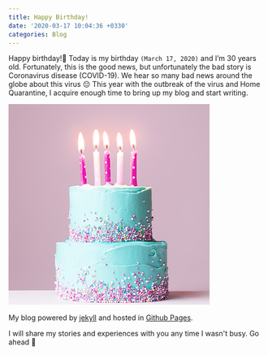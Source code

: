 ```yaml
---
title: Happy Birthday!
date: '2020-03-17 10:04:36 +0330'
categories: Blog
---
```


Happy birthday!:birthday: Today is my birthday `(March 17, 2020)` and I’m 30 years old. Fortunately, this is the good news, but unfortunately the bad story is Coronavirus disease (COVID-19). We hear so many bad news around the globe about this virus :pensive: This year with the outbreak of the virus and Home Quarantine, I acquire enough time to bring up my blog and start writing.

<p class="text-center">
    <img src="https://raw.githubusercontent.com/KiarashS/BlogFiles/master/Images/30-happy-birthday.jpg" title="Happy Birthday!" alt="Happy Birthday" class="inline-block" />
</p>

My blog powered by [jekyll][jekyll] and hosted in [Github Pages][github-pages].

I will share my stories and experiences with you any time I wasn't busy. Go ahead :muscle:

[jekyll]: https://jekyllrb.com/
[github-pages]: https://pages.github.com/

